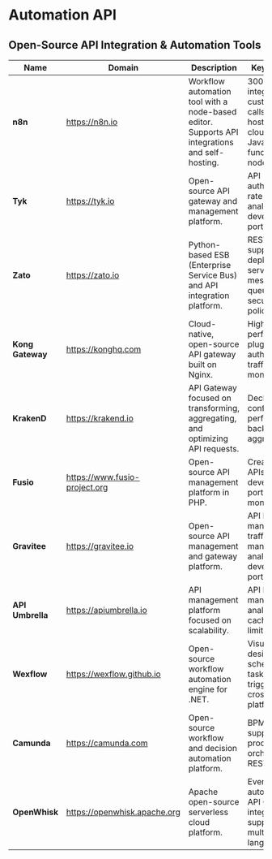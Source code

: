 # Automation API

## Open-Source API Integration & Automation Tools

| Name        | Domain               | Description | Key Features |
|-------------|----------------------|-------------|--------------|
| **n8n**     | https://n8n.io        | Workflow automation tool with a node-based editor. Supports API integrations and self-hosting. | 300+ built-in integrations, custom API calls, self-hosted or cloud, JavaScript function nodes. |
| **Tyk**     | https://tyk.io        | Open-source API gateway and management platform. | API authentication, rate limiting, analytics, developer portal, plugins. |
| **Zato**    | https://zato.io       | Python-based ESB (Enterprise Service Bus) and API integration platform. | REST/SOAP support, hot-deploy services, message queuing, security policies. |
| **Kong Gateway** | https://konghq.com | Cloud-native, open-source API gateway built on Nginx. | High performance, plugins for auth/logging, traffic control, monitoring. |
| **KrakenD** | https://krakend.io    | API Gateway focused on transforming, aggregating, and optimizing API requests. | Declarative config, high performance, backend aggregation. |
| **Fusio**   | https://www.fusio-project.org | Open-source API management platform in PHP. | Create/manage APIs, OAuth2, developer portal, monetization. |
| **Gravitee**| https://gravitee.io   | Open-source API management and gateway platform. | API lifecycle management, traffic management, analytics, developer portal. |
| **API Umbrella** | https://apiumbrella.io | API management platform focused on scalability. | API key management, analytics, caching, rate limiting. |
| **Wexflow** | https://wexflow.github.io | Open-source workflow automation engine for .NET. | Visual designer, scheduled tasks, API triggers, cross-platform. |
| **Camunda** | https://camunda.com   | Open-source workflow and decision automation platform. | BPMN 2.0 support, process orchestration, REST APIs. |
| **OpenWhisk** | https://openwhisk.apache.org | Apache open-source serverless cloud platform. | Event-driven automation, API Gateway integration, supports multiple languages. |
